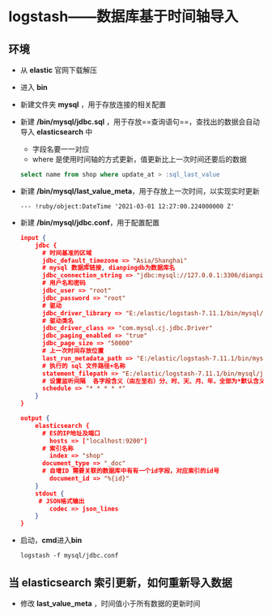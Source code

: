 ﻿# logstash——数据库基于时间轴导入

## 环境

- 从 **elastic** 官网下载解压

- 进入 **bin**

- 新建文件夹 **mysql** ，用于存放连接的相关配置

- 新建 **/bin/mysql/jdbc.sql** ，用于存放==查询语句==，查找出的数据会自动导入 **elasticsearch** 中

  - 字段名要一一对应
  - where 是使用时间轴的方式更新，值更新比上一次时间还要后的数据

  ```sql
  select name from shop where update_at > :sql_last_value
  ```

- 新建 **/bin/mysql/last_value_meta**，用于存放上一次时间，以实现实时更新

  ```
  --- !ruby/object:DateTime '2021-03-01 12:27:00.224000000 Z'
  ```

- 新建 **/bin/mysql/jdbc.conf**，用于配置配置

  ```json
  input {
      jdbc {
        # 时间基准的区域
        jdbc_default_timezone => "Asia/Shanghai"
        # mysql 数据库链接, dianpingdb为数据库名
        jdbc_connection_string => "jdbc:mysql://127.0.0.1:3306/dianping?useUnicode=true&characterEncoding=UTF-8&serverTimezone=UTC"
        # 用户名和密码
        jdbc_user => "root"
        jdbc_password => "root"
        # 驱动
        jdbc_driver_library => "E:/elastic/logstash-7.11.1/bin/mysql/mysql-connector-java-8.0.21.jar"
        # 驱动类名
        jdbc_driver_class => "com.mysql.cj.jdbc.Driver"
        jdbc_paging_enabled => "true"
        jdbc_page_size => "50000"
        # 上一次时间存放位置
        last_run_metadata_path => "E:/elastic/logstash-7.11.1/bin/mysql/last_value_meta"
        # 执行的 sql 文件路径+名称
        statement_filepath => "E:/elastic/logstash-7.11.1/bin/mysql/jdbc.sql"
        # 设置监听间隔  各字段含义（由左至右）分、时、天、月、年，全部为*默认含义为每分钟都更新
        schedule => "* * * * *"
      }
  }
  
  output {
      elasticsearch {
        # ES的IP地址及端口
          hosts => ["localhost:9200"]
        # 索引名称
          index => "shop"
    	document_type => "_doc"
        # 自增ID 需要关联的数据库中有有一个id字段，对应索引的id号
          document_id => "%{id}"
      }
      stdout {
       # JSON格式输出
          codec => json_lines
      }
  }
  ```

- 启动，**cmd**进入**bin**

  ```shell
  logstash -f mysql/jdbc.conf
  ```

## 当 elasticsearch 索引更新，如何重新导入数据

- 修改 **last_value_meta** ，时间值小于所有数据的更新时间